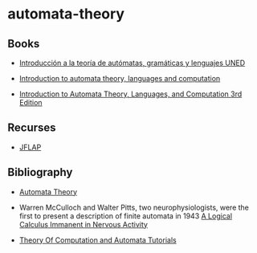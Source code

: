 # automata-theory

## Books

- [Introducción a la teoría de autómatas, gramáticas y lenguajes UNED](https://www.librosuned.com/LU22482/Introducci%C3%B3n-a-la-teor%C3%ADa-de-aut%C3%B3matas,-gram%C3%A1ticas-y-lenguajes-formales.aspx)

- [Introduction to automata theory, languages and computation](https://mcdtu.files.wordpress.com/2017/03/introduction-to-automata-theory.pdf)

- [Introduction to Automata Theory, Languages, and Computation 3rd Edition](http://ce.sharif.edu/courses/94-95/1/ce414-2/resources/root/Text%20Books/Automata/John%20E.%20Hopcroft,%20Rajeev%20Motwani,%20Jeffrey%20D.%20Ullman-Introduction%20to%20Automata%20Theory,%20Languages,%20and%20Computations-Prentice%20Hall%20(2006).pdf)


## Recurses

- [JFLAP](http://www.jflap.org/)

## Bibliography

- [Automata Theory](https://cs.stanford.edu/people/eroberts/courses/soco/projects/2004-05/automata-theory/index.html)

- Warren McCulloch and Walter Pitts, two neurophysiologists, were the first to present a description of finite automata in 1943 [A Logical Calculus Immanent in Nervous Activity](https://www.cs.cmu.edu/~./epxing/Class/10715/reading/McCulloch.and.Pitts.pdf)

- [Theory Of Computation and Automata Tutorials](https://www.geeksforgeeks.org/theory-of-computation-automata-tutorials/)
